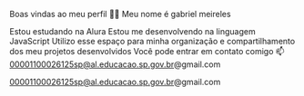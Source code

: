 Boas vindas ao meu perfil 💙💙
Meu nome é gabriel meireles

Estou estudando na Alura
Estou me desenvolvendo na linguagem JavaScript
Utilizo esse espaço para minha organização e compartilhamento dos meu projetos desenvolvidos
Você pode entrar em contato comigo 📫
00001100026125sp@al.educacao.sp.gov.br@gmail.com

00001100026125sp@al.educacao.sp.gov.br@gmail.com
